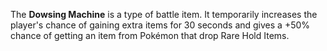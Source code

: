 The **Dowsing Machine** is a type of battle item. It temporarily increases the player's chance of gaining extra items for 30 seconds and gives a +50% chance of getting an item from Pokémon that drop Rare Hold Items.
